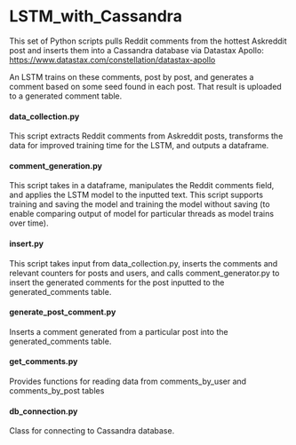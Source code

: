 # LSTM_with_Cassandra
This set of Python scripts pulls Reddit comments from the hottest Askreddit post and inserts them into a Cassandra database via Datastax Apollo: https://www.datastax.com/constellation/datastax-apollo

An LSTM trains on these comments, post by post, and generates a comment based on some seed found in each post.  That result is uploaded to a generated comment table.


#### data_collection.py
This script extracts Reddit comments from Askreddit posts, transforms the data for improved training time for the LSTM, and outputs a dataframe.

#### comment_generation.py
This script takes in a dataframe, manipulates the Reddit comments field, and applies the LSTM model to the inputted text.  This script supports training and saving the model and training the model without saving (to enable comparing output of model for particular threads as model trains over time). 

#### insert.py
This script takes input from data_collection.py, inserts the comments and relevant counters for posts and users, and calls comment_generator.py to insert the generated comments for the post inputted to the generated_comments table.

#### generate_post_comment.py
Inserts a comment generated from a particular post into the generated_comments table.

#### get_comments.py
Provides functions for reading data from comments_by_user and comments_by_post tables

#### db_connection.py
Class for connecting to Cassandra database.
